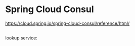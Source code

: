 # Spring Cloud Consul

https://cloud.spring.io/spring-cloud-consul/reference/html/

## 

lookup service: